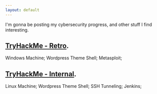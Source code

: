 ```yaml
---
layout: default
---
```

I'm gonna be posting my cybersecurity progress, and other stuff I find interesting.

## [TryHackMe - Retro](/machines/retro.html).
Windows Machine; Wordpress Theme Shell; Metasploit;

## [TryHackMe - Internal](/machines/internal.html).
Linux Machine; Wordpress Theme Shell; SSH Tunneling; Jenkins;
